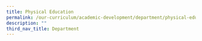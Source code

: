```yaml
---
title: Physical Education
permalink: /our-curriculum/academic-development/department/physical-education
description: ""
third_nav_title: Department
---
```

